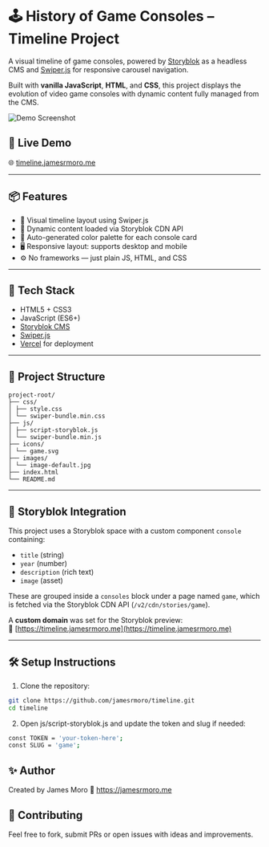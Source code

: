 # 🕹️ History of Game Consoles – Timeline Project

A visual timeline of game consoles, powered by [Storyblok](https://www.storyblok.com/) as a headless CMS and [Swiper.js](https://swiperjs.com/) for responsive carousel navigation.

Built with **vanilla JavaScript**, **HTML**, and **CSS**, this project displays the evolution of video game consoles with dynamic content fully managed from the CMS.

![Demo Screenshot](https://timeline.jamesrmoro.me/images/screenshot.png)

## 🔗 Live Demo

🌐 [timeline.jamesrmoro.me](https://timeline.jamesrmoro.me/game)

---

## 📦 Features

- 📆 Visual timeline layout using Swiper.js
- 🧩 Dynamic content loaded via Storyblok CDN API
- 🎨 Auto-generated color palette for each console card
- 🖥️ Responsive layout: supports desktop and mobile
- ⚙️ No frameworks — just plain JS, HTML, and CSS

---

## 🚀 Tech Stack

- HTML5 + CSS3
- JavaScript (ES6+)
- [Storyblok CMS](https://www.storyblok.com/)
- [Swiper.js](https://swiperjs.com/)
- [Vercel](https://vercel.com/) for deployment

---

## 📁 Project Structure
```
project-root/
├── css/
│ ├── style.css
│ └── swiper-bundle.min.css
├── js/
│ ├── script-storyblok.js
│ └── swiper-bundle.min.js
├── icons/
│ └── game.svg
├── images/
│ └── image-default.jpg
├── index.html
└── README.md
```
---

## 🧩 Storyblok Integration

This project uses a Storyblok space with a custom component `console` containing:

- `title` (string)
- `year` (number)
- `description` (rich text)
- `image` (asset)

These are grouped inside a `consoles` block under a page named `game`, which is fetched via the Storyblok CDN API (`/v2/cdn/stories/game`).

A **custom domain** was set for the Storyblok preview:  
🔗 [https://timeline.jamesrmoro.me](https://timeline.jamesrmoro.me)

---

## 🛠 Setup Instructions

1. Clone the repository:

```bash
git clone https://github.com/jamesrmoro/timeline.git
cd timeline
```

2. Open js/script-storyblok.js and update the token and slug if needed:

```bash
const TOKEN = 'your-token-here';
const SLUG = 'game';
```

## ✨ Author
Created by James Moro
🔗 https://jamesrmoro.me

## 🤝 Contributing
Feel free to fork, submit PRs or open issues with ideas and improvements.
